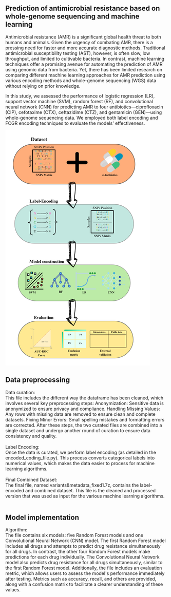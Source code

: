## Prediction of antimicrobial resistance based on whole-genome sequencing and machine learning

Antimicrobial resistance (AMR) is a significant global health threat to both humans and animals. Given the urgency of combating AMR, there is a pressing need for faster and more accurate diagnostic methods. Traditional antimicrobial susceptibility testing (AST), however, is often slow, low throughput, and limited to cultivable bacteria. In contrast, machine learning techniques offer a promising avenue for automating the prediction of AMR using genomic data from bacteria. Yet, there has been limited research on comparing different machine learning approaches for AMR prediction using various encoding methods and whole-genome sequencing (WGS) data without relying on prior knowledge.

In this study, we assessed the performance of logistic regression (LR), support vector machine (SVM), random forest (RF), and convolutional neural network (CNN) for predicting AMR to four antibiotics—ciprofloxacin (CIP), cefotaxime (CTX), ceftazidime (CTZ), and gentamicin (GEN)—using whole-genome sequencing data. We employed both label encoding and FCGR encoding techniques to evaluate the models' effectiveness.

<img src="Figure1_steps.png"  />

## Data preprocessing

Data curation:
<br>
This file includes the different way the dataframe has been cleaned, which involves several key preprocessing steps:
Anonymization: Sensitive data is anonymized to ensure privacy and compliance.
Handling Missing Values: Any rows with missing data are removed to ensure clean and complete datasets.
Fixing Minor Errors: Small spelling mistakes and formatting errors are corrected.
After these steps, the two curated files are combined into a single dataset and undergo another round of curation to ensure data consistency and quality.
<br>
<br>
Label Encoding:
<br>
Once the data is curated, we perform label encoding (as detailed in the encoded_coding_file.py). This process converts categorical labels into numerical values, which makes the data easier to process for machine learning algorithms.
<br>
<br>
Final Combined Dataset:
<br>
The final file, named variants&metadata_fixed1.7z, contains the label-encoded and combined dataset. This file is the cleaned and processed version that was used as input for the various machine learning algorithms.
<br>
<br>
## Model implementation
Algorithm:
<br>
The file contains six models: five Random Forest models and one Convolutional Neural Network (CNN) model.
The first Random Forest model includes all drugs and attempts to predict drug resistance simultaneously for all drugs. In contrast, the other four Random Forest models make predictions for each drug individually.
The Convolutional Neural Network model also predicts drug resistance for all drugs simultaneously, similar to the first Random Forest model.
Additionally, the file includes an evaluation metric, which allows users to assess the model's performance immediately after testing. Metrics such as accuracy, recall, and others are provided, along with a confusion matrix to facilitate a clearer understanding of these values.
<br>
<br>


